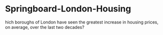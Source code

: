 # Springboard-London-Housing
hich boroughs of London have seen the greatest increase in housing prices, on average, over the last two decades?
